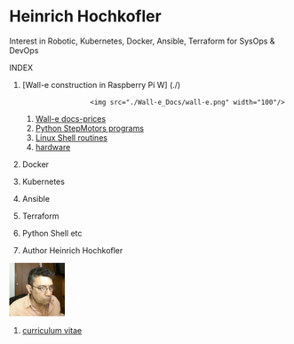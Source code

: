 # Heinrich Hochkofler
Interest in Robotic, Kubernetes, Docker, Ansible, Terraform for SysOps & DevOps

INDEX

1. [Wall-e construction in Raspberry Pi W] (./)

                        <img src="./Wall-e_Docs/wall-e.png" width="100"/>

   1. [Wall-e docs-prices](./Wall-e_Docs)
   2. [Python StepMotors programs](./software-python)
   3. [Linux Shell routines](./software-shell)
   4. [hardware](./hardware)

2. Docker
3. Kubernetes
4. Ansible
5. Terraform
6. Python Shell etc
7. Author Heinrich Hochkofler

<img src="./curriculum/foto_HH.jpg" width="100"/>

   1.  [curriculum vitae](./curriculum)
   